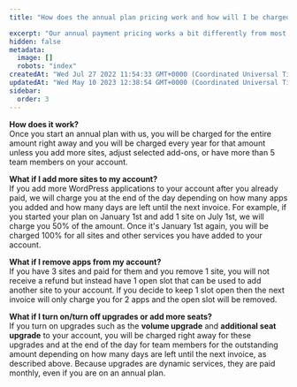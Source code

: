 ```yaml
---
title: "How does the annual plan pricing work and how will I be charged?"

excerpt: "Our annual payment pricing works a bit differently from most other services."
hidden: false
metadata: 
  image: []
  robots: "index"
createdAt: "Wed Jul 27 2022 11:54:33 GMT+0000 (Coordinated Universal Time)"
updatedAt: "Wed May 10 2023 12:38:54 GMT+0000 (Coordinated Universal Time)"
sidebar:
  order: 3
---
```

<b>How does it work?</b>  
Once you start an annual plan with us, you will be charged for the entire amount right away and you will be charged every year for that amount unless you add more sites, adjust selected add-ons, or have more than 5 team members on your account.

<b>What if I add more sites to my account?</b>  
If you add more WordPress applications to your account after you already paid, we will charge you at the end of the day depending on how many apps you added and how many days are left until the next invoice. For example, if you started your plan on January 1st and add 1 site on July 1st, we will charge you 50% of the amount. Once it's January 1st again, you will be charged 100% for all sites and other services you have added to your account.

<b>What if I remove apps from my account?</b>  
If you have 3 sites and paid for them and you remove 1 site, you will not receive a refund but instead have 1 open slot that can be used to add another site to your account. If you decide to keep 1 slot open then the next invoice will only charge you for 2 apps and the open slot will be removed.

<b>What if I turn on/turn off upgrades or add more seats?</b>  
If you turn on upgrades such as the **volume upgrade** and **additional seat upgrade** to your account, you will be charged right away for these upgrades and at the end of the day for team members for the outstanding amount depending on how many days are left until the next invoice, as described above. Because upgrades are dynamic services, they are paid monthly, even if you are on an annual plan.
